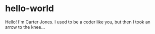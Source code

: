 # hello-world
Hello! I'm Carter Jones. I used to be a coder like you, but then I took an arrow to the knee...
